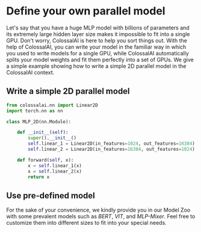 # Define your own parallel model

Let's say that you have a huge MLP model with billions of parameters and its extremely large hidden layer size makes it
impossible to fit into a single GPU. Don't worry, ColossalAI is here to help you sort things out. With the help of ColossalAI, 
you can write your model in the familiar way in which you used to write models for a single GPU, while ColossalAI automatically 
splits your model weights and fit them perfectly into a set of GPUs. We give a simple example showing how to write a simple 
2D parallel model in the ColossalAI context.

## Write a simple 2D parallel model

```python
from colossalai.nn import Linear2D
import torch.nn as nn

class MLP_2D(nn.Module):

    def __init__(self):
        super().__init__()
        self.linear_1 = Linear2D(in_features=1024, out_features=16384)
        self.linear_2 = Linear2D(in_features=16384, out_features=1024)

    def forward(self, x):
        x = self.linear_1(x)
        x = self.linear_2(x)
        return x
```

## Use pre-defined model

For the sake of your convenience, we kindly provide you in our Model Zoo with some prevalent models such as *BERT*, *VIT*, 
and *MLP-Mixer*. Feel free to customize them into different sizes to fit into your special needs.
